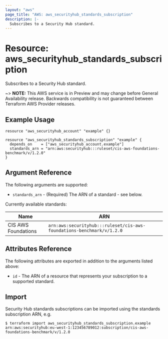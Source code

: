 ```yaml
---
layout: "aws"
page_title: "AWS: aws_securityhub_standards_subscription"
description: |-
  Subscribes to a Security Hub standard.
---
```


# Resource: aws_securityhub_standards_subscription

Subscribes to a Security Hub standard.

~> **NOTE:** This AWS service is in Preview and may change before General Availability release. Backwards compatibility is not guaranteed between Terraform AWS Provider releases.

## Example Usage

```hcl
resource "aws_securityhub_account" "example" {}

resource "aws_securityhub_standards_subscription" "example" {
  depends_on    = ["aws_securityhub_account.example"]
  standards_arn = "arn:aws:securityhub:::ruleset/cis-aws-foundations-benchmark/v/1.2.0"
}
```

## Argument Reference

The following arguments are supported:

* `standards_arn` - (Required) The ARN of a standard - see below.

Currently available standards:

| Name                | ARN                                                                   |
|---------------------|-----------------------------------------------------------------------|
| CIS AWS Foundations | `arn:aws:securityhub:::ruleset/cis-aws-foundations-benchmark/v/1.2.0` |

## Attributes Reference

The following attributes are exported in addition to the arguments listed above:

* `id` - The ARN of a resource that represents your subscription to a supported standard.

## Import

Security Hub standards subscriptions can be imported using the standards subscription ARN, e.g.

```
$ terraform import aws_securityhub_standards_subscription.example arn:aws:securityhub:eu-west-1:123456789012:subscription/cis-aws-foundations-benchmark/v/1.2.0
```
